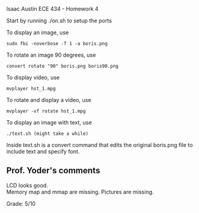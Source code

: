 Isaac Austin
ECE 434 - Homework 4

Start by running ./on.sh to setup the ports

To display an image, use 

	sudo fbi -noverbose -T 1 -a boris.png

To rotate an image 90 degrees, use

	convert rotate "90" boris.png boris90.png

To display video, use

	mvplayer hst_1.mpg

To rotate and display a video, use

	mvplayer -vf rotate hst_1.mpg

To display an image with text, use

	./text.sh (might take a while)

Inside text.sh is a convert command that edits the original boris.png file
	to include text and specify font.


## Prof. Yoder's comments

LCD looks good.  
Memory map and mmap are missing.
Pictures are missing.

Grade:  5/10